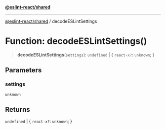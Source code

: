[**@eslint-react/shared**](../README.md)

***

[@eslint-react/shared](../README.md) / decodeESLintSettings

# Function: decodeESLintSettings()

> **decodeESLintSettings**(`settings`): `undefined` \| \{ `react-x?`: `unknown`; \}

## Parameters

### settings

`unknown`

## Returns

`undefined` \| \{ `react-x?`: `unknown`; \}
